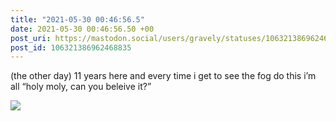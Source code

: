 ```yaml
---
title: "2021-05-30 00:46:56.5"
date: 2021-05-30 00:46:56.50 +00
post_uri: https://mastodon.social/users/gravely/statuses/106321386962468835
post_id: 106321386962468835
---
```

(the other day) 11 years here and every time i get to see the fog do this i’m all “holy moly, can you beleive it?”


![](/images/106321386791499726.jpg)

